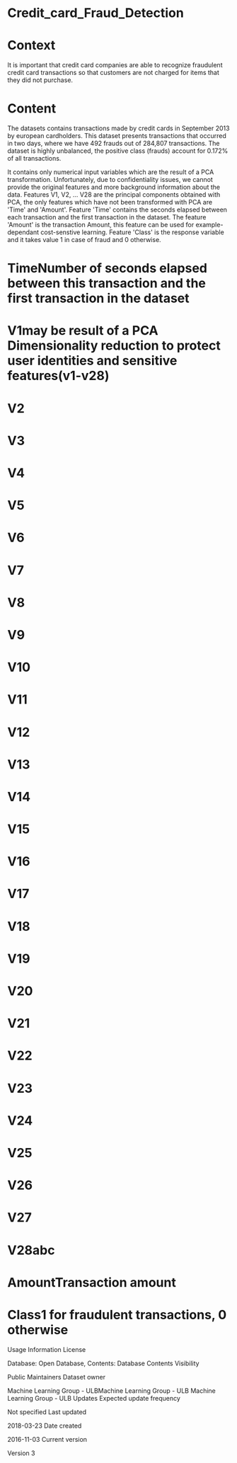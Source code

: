 # Credit_card_Fraud_Detection

# Context
It is important that credit card companies are able to recognize fraudulent credit card transactions so that customers are not charged for items that they did not purchase.

# Content
The datasets contains transactions made by credit cards in September 2013 by european cardholders. This dataset presents transactions that occurred in two days, where we have 492 frauds out of 284,807 transactions. The dataset is highly unbalanced, the positive class (frauds) account for 0.172% of all transactions.

It contains only numerical input variables which are the result of a PCA transformation. Unfortunately, due to confidentiality issues, we cannot provide the original features and more background information about the data. Features V1, V2, ... V28 are the principal components obtained with PCA, the only features which have not been transformed with PCA are 'Time' and 'Amount'. Feature 'Time' contains the seconds elapsed between each transaction and the first transaction in the dataset. The feature 'Amount' is the transaction Amount, this feature can be used for example-dependant cost-senstive learning. Feature 'Class' is the response variable and it takes value 1 in case of fraud and 0 otherwise.


#  TimeNumber of seconds elapsed between this transaction and the first transaction in the dataset
#  V1may be result of a PCA Dimensionality reduction to protect user identities and sensitive features(v1-v28)
#  V2
#  V3
#  V4
#  V5
#  V6
# V7
# V8
# V9
# V10
# V11
#  V12
#  V13
#  V14
#  V15
#  V16
#  V17
#  V18
#  V19
#  V20
#  V21
#  V22
#  V23
#  V24
#  V25
#  V26
#  V27
#  V28abc
#  AmountTransaction amount
#  Class1 for fraudulent transactions, 0 otherwise

Usage Information
License

Database: Open Database, Contents: Database Contents
Visibility

Public
Maintainers
Dataset owner

Machine Learning Group - ULBMachine Learning Group - ULB
Machine Learning Group - ULB
Updates
Expected update frequency

Not specified
Last updated

2018-03-23
Date created

2016-11-03
Current version

Version 3
